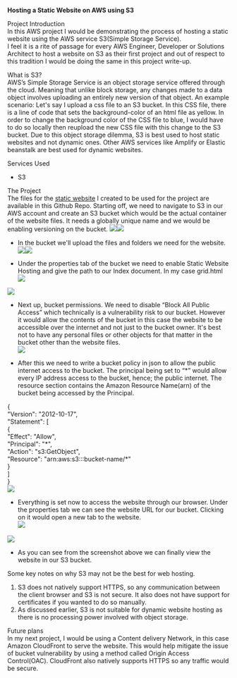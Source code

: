 **Hosting a Static Website on AWS using S3**

Project Introduction  
In this AWS project I would be demonstrating the process of hosting a static website using the AWS service S3(Simple Storage Service).  
I feel it is a rite of passage for every AWS Engineer, Developer or Solutions Architect to host a website on S3 as their first project and out of respect to this tradition I would be doing the same in this project write-up.

What is S3?  
AWS’s Simple Storage Service is an object storage service offered through the cloud. Meaning that unlike block storage, any changes made to a data object involves uploading an entirely new version of that object. An example scenario: Let's say I upload a css file to an S3 bucket. In this CSS file, there is a line of code that sets the background-color of an html file as yellow. In order to change the background color of the CSS file to blue, I would have to do so locally then reupload the new CSS file with this change to the S3 bucket. Due to this object storage dilemma, S3 is best used to host static websites and not dynamic ones. Other AWS services like Amplify or Elastic beanstalk are best used for dynamic websites.

Services Used  
- S3

The Project  
The files for the [static website](https://github.com/KimAdrian1/AWSProjects/tree/main/Movie%20Website) I created to be used for the project are available in this Github Repo.
Starting off, we need to navigate to S3 in our AWS account and create an S3 bucket which would be the actual container of the website files. It needs a globally unique name and we would be enabling versioning on the bucket.
![](./images/image8.png)![](./images/image6.png)  

- In the bucket we'll upload the files and folders we need for the website. 
![](./images/image9.png)![](./images/image5.png)  

- Under the properties tab of the bucket we need to enable Static Website Hosting and give the path to our Index document. In my case grid.html  
![](./images/image3.png)  

![](./images/image1.png)  

- Next up, bucket permissions. We need to disable “Block All Public Access” which technically is a vulnerability risk to our bucket. However it would allow the contents of the bucket in this case the website to be accessible over the internet and not just to the bucket owner. It's best not to have any personal files or other objects for that matter in the bucket other than the website files.  
![](./images/image10.png)  

- After this we need to write a bucket policy in json to allow the public internet access to the bucket. The principal being set to “\*” would allow every IP address access to the bucket, hence; the public internet. The resource section contains the Amazon Resource Name(arn) of the bucket being accessed by the Principal.

{  
"Version": "2012-10-17",  
"Statement": \[  
{  
"Effect": "Allow",  
"Principal": "\*",  
"Action": "s3:GetObject",  
"Resource": "arn:aws:s3:::bucket-name/\*"  
 }  
 \]  
 }  
![](./images/image7.png)  

- Everything is set now to access the website through our browser. Under the properties tab we can see the website URL for our bucket. Clicking on it would open a new tab to the website.  
![](./images/image2.png)  

![](./images/image4.png)  

- As you can see from the screenshot above we can finally view the website in our S3 bucket.

Some key notes on why S3 may not be the best for web hosting.

1. S3 does not natively support HTTPS, so any communication between the client browser and S3 is not secure. It also does not have support for certificates if you wanted to do so manually.
2. As discussed earlier, S3 is not suitable for dynamic website hosting as there is no processing power involved with object storage.

Future plans  
In my next project, I would be using a Content delivery Network, in this case Amazon CloudFront to serve the website. This would help mitigate the issue of bucket vulnerability by using a method called Origin Access Control(OAC). CloudFront also natively supports HTTPS so any traffic would be secure.
